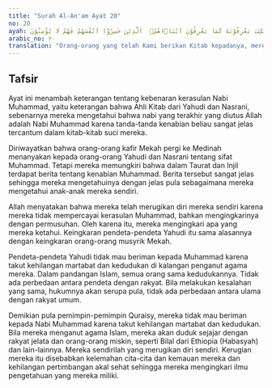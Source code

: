 ```yaml
---
title: "Surah Al-An'am Ayat 20"
no: 20
ayah: اَلَّذِيْنَ اٰتَيْنٰهُمُ الْكِتٰبَ يَعْرِفُوْنَهٗ كَمَا يَعْرِفُوْنَ اَبْنَاۤءَهُمْۘ  اَلَّذِيْنَ خَسِرُوْٓا اَنْفُسَهُمْ فَهُمْ لَا يُؤْمِنُوْنَ ࣖ
arabic_no: ٢٠
translation: "Orang-orang yang telah Kami berikan Kitab kepadanya, mereka mengenalnya (Muhammad) seperti mereka mengenal anak-anaknya sendiri. Orang-orang yang merugikan dirinya, mereka itu tidak beriman (kepada Allah)."
---
```


## Tafsir

Ayat ini menambah keterangan tentang kebenaran kerasulan Nabi Muhammad, yaitu keterangan bahwa Ahli Kitab dari Yahudi dan Nasrani, sebenarnya mereka mengetahui bahwa nabi yang terakhir yang diutus Allah adalah Nabi Muhammad karena tanda-tanda kenabian beliau sangat jelas tercantum dalam kitab-kitab suci mereka.

Diriwayatkan bahwa orang-orang kafir Mekah pergi ke Medinah menanyakan kepada orang-orang Yahudi dan Nasrani tentang sifat Muhammad. Tetapi mereka memungkiri bahwa dalam Taurat dan Injil terdapat berita tentang kenabian Muhammad. Berita tersebut sangat jelas sehingga mereka mengetahuinya dengan jelas pula sebagaimana mereka mengetahui anak-anak mereka sendiri.

Allah menyatakan bahwa mereka telah merugikan diri mereka sendiri karena mereka tidak mempercayai kerasulan Muhammad, bahkan mengingkarinya dengan permusuhan. Oleh karena itu, mereka mengingkari apa yang mereka ketahui. Keingkaran pendeta-pendeta Yahudi itu sama alasannya dengan keingkaran orang-orang musyrik Mekah.

Pendeta-pendeta Yahudi tidak mau beriman kepada Muhammad karena takut kehilangan martabat dan kedudukan di kalangan penganut agama mereka. Dalam pandangan Islam, semua orang sama kedudukannya. Tidak ada perbedaan antara pendeta dengan rakyat. Bila melakukan kesalahan yang sama, hukumnya akan serupa pula, tidak ada perbedaan antara ulama dengan rakyat umum.

Demikian pula pemimpin-pemimpin Quraisy, mereka tidak mau beriman kepada Nabi Muhammad karena takut kehilangan martabat dan kedudukan. Bila mereka menganut agama Islam, mereka akan duduk sejajar dengan rakyat jelata dan orang-orang miskin, seperti Bilal dari Ethiopia (Habasyah) dan lain-lainnya. Mereka sendirilah yang merugikan diri sendiri. Kerugian mereka itu disebabkan kelemahan cita-cita dan kemauan mereka dan kehilangan pertimbangan akal sehat sehingga mereka mengingkari ilmu pengetahuan yang mereka miliki.